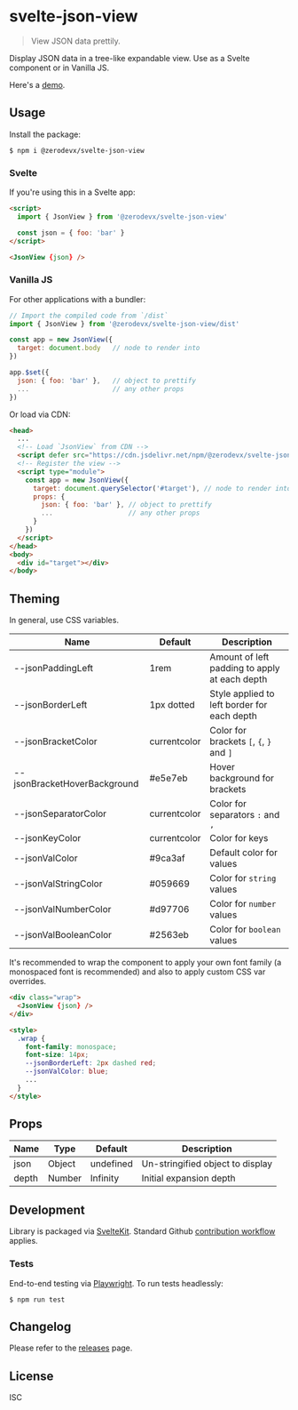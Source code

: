 # svelte-json-view

> View JSON data prettily.

Display JSON data in a tree-like expandable view. Use as a Svelte component or in Vanilla JS.

Here's a
[demo](https://zerodevx.github.io/json-pretty-print/H4sIAAAAAAAAA7WaXXOkNhaG7_MrtK692FQaAgIE8tU4tmfjxJ7MepykUklqS4Do1g4NHT5sd1L73_foC2g3bXs83krF0wLpICHpOe854tcvEPoL_kfo6N8iPzpGR8SLKWFBESakIJnvJYkfZn4YHS10NVHl_B4qeqa87E27mMShz1InS7PQCUmWOkkUJg4hHityFjCSpoON9iTrxC2Hdl3Tc3M1ZSWrMnnx6O94QXDiJtS22Iis6xt1b9V1m-Ovv96ULOOrusxd0X0d4PsA27psKesFoSnyLT-ty7qRbdOmvqtsvYqtlcHLuqkY-lDWbLi15DBK1aLga1Zyez2r1xtWbeWN9z9c31ycntg7UE2U8noprbXS2JtN3XQiYy60Gsaxqiv10K989A_qh1-i0KMOjnAy9D7PG962so4fxOikgr6d1n3TLdB5Kf5kt6Is-QK943foit-LrF4g6sX-0Dyt-042Pu9QLofNEavEGq3ZEgyxUvzRM9SKqkObphY5hx9rISuIHG1YIxi8ZsR7aIu4vMxysRGtyES1dNHJmnfTK6jol9ACQX85-qMXKOctb3qwCYXWRdd80_CVepeiQ1lfbpjtlO6PNCdtqkfVRQFWGRJNLyvUZQmN-rJk66xGonJ_a34bJqjhS9F2vOFq7WHPJ44XOV5w4yXHPj3GEXLgl-fZ-iXrRNfn8tXD2nSjIMTUt_fqamlvJp4bJ4TG5lbHlnImflUl9djJgIxtuZJkL8diBlPUr8eyHspYZvmkbr1e13k9qSxn40iVfje9KBoBj5x25C_zr9xL-bgZd5b1DUtFt2LobVlv8yNz_7-LAxb8GQuXNXSboZ9XouNPGsBzBmA_MzlN6BtYaCXfDlZ2xrdsOO9gOckm3_KyhCU92ZN_Q7_UPVqxW44o6quGsxytYcXBNm9dO78Fu61hSvjbphdq-bPNplSdVh2eR1zBo4BgwlOeQgGzh4izC8QizkvDIgtI4NACOBcmReSwNA6cOPPSPCe0oJjMIK5gZTvHuGARhoE77vwXMM728EnG_SSfCrMwh7iDgLs8ub748WqPcLfSVsoV4EpARr8-TLgQS8IRJ0jCYI5wfoROyhRMNyVH1zXLF-g7lvXrlC3Q-543XY2uFeN8j5A9xsEq4Wt0yyUoFNrEBkCRiVzkEkIKc2pvGvZM7ilkAXn0XkWcDexy0akGFSBM_7Fg4m03_r7nTQa7oxN1hUroUQNW9LMUzFr5EAtUF11sWrjP-o4PlXeYJ01b1KkK8Fg7Ii76FhghCW2rtKqfJ6aCQaodyrRnA9L1C6izjPGMQdt3dQuuN7cENxhCHV-D1xq4Di_WRVeaxPxev43JS9RG9ainboFNh6aA5qJzeW3wKvKP5L4Z2s7QwWPBlc56ANMX3QRek5rup5yBjx0fnEF8HITHHj3sDLAbhDSi0YwrcGjgejQmyQFfYKZnJLd-d2OZT1yCkPM_FqfAlwN7WPEV8P9dvUXfsqaB-ejq6kX8Py2ZgNl4z16I_7clX8vl8DPQonk2-kdUTcjve6-Lfs7jnLEgoRxHOY3zh-jHD9CfxHHggx52siLznBBj7qSpzx3ix3maFoz7RTSD_gPqNlh41Aeh8Rnktyt2h_xlzx-C_7K-480WFOR6I5fBs-F_8uHmx-uLOXkr7WXa3JsNePceCHPQASTY_xJFIHEDL_JnHAAFpXYjN73VuBfNnai0vP2ONy3fSnk78R0W_WdWaXI2CMtR0g4_JDB2RJtSphaV2n8YzoDolQ4D8D-9mdVVy0EzG49hoAY4kyXlYCymDQZNSd2yWlc_QNfOB8hNa3LLOQNKC8TKYNr6hH23I_2Tobpm6-BfFCsrwQC-H_SjJ4S2nYYLgx3bUrmpdgQ89FldUiN00Q8G7GZ0le0JB2g_ymXsSZHu-zdedIzxsRce5nLsuzQMYOLnwIxBNWGPEhvhPSTzjpyWccZYtK9qKsBhgrOOwzqe53M1bBt1Q475NfgMU7IsOWwidNJUsNFfptA5y1boJ3DJsNhfJtG3FVg47asK-rNi609Q6FOwvBDVKavgvydYndNIanXOCpLk_kRiG1bbNWJZzTgpYo9wJwhi4oR5gh1Ki8AJ0zyJIi-Nw5g9n9X-AnuRi-PPYLVNlTzFanC03RZ90zdV-wmJiIuz83_-sMfpjbSVSlNvgITL-rBEpxEQmmAHe8lcEiKKI9ARVVZnH9GHTq6DBToBf55zbjj9S918BEr7sbdH6fdWfhoEap6YQj7iTYX8LrrUGBmyCBZMokJKF5m_Wb8ROQMIDhoTFptRrmq_gzTOd6kG__Y2K3Ey4aCinGnaihHC77SS7wY6g_o1zHxcelLHi-FV3vge8O0Ye4_kIRLiEprQmM4xLqIuhVkZIrzHGCcmgJo6iMnVflI7n7_-emg7XTFwjqesuZ3Ivk_B2tlWpwz-w0A_vghrsIk-gohs6vpj-2ykTfbfhGfk-TiDxczuYG8026fkZx4QkgVB5McBjTLvIdKsZ7NIi_OcFTEBmhVJ7IQsBqRhQh1KAhrmBQ2jmM4g7VDmAS9I7LkR_gymzWUe5Cvdyzx8zyoOEQD_OMO0A0Q7PX93c3F6vse0j2DqTlp6I92dyPhhqCnZSX0nID6egRoJMTrjrAEyVFZ5vq2bFDRTfQdYu8jZChZEGCT7TLtQ6UmtrLQGmgDJoMTKNw2cn7jRl1Iq6WwrsM-G3GPj27rsN_CDm0oD_vJB0I7ReGtCYmAjSOAhR6AAOQAUwGWQqTWttquzB1cqA6sAqFSgzojcZ3zTcSC2MFQeGGvlniKjRrghttSlbEw16HzMTq6lm-ho5QNA5trEwaTimB9RUvdx0kaOFzqY3vj4GFNA7GHShoEbxoBmm9WdgjbGrhdiEhzK-A4v5HB690H2Vw1_UttO73jJvqkJh18p53tW98uStehdzcsXkRdIuGTomlUw25vVi9D7PetWEGnBrr8W9fPhO3Jiwt74_8DePMQsioqEp4SlBU0estdG1pa92M95SnHm5HmKndBjvkOTkDhZ5kUkIrGfRMknsDdY-J7vks-J_e1afTLrC7qNb9HNtv2EyP-DpO_1xekefVfSWCdtvWklfxuRHQ77Y6JFZYDJXNgfxRid33N5MmA15RWgGFZEC5gDgdmIP-uKAYETuk_gd4BR_jCuN0DWzFKBsEkcmhvmwEmp0DHks1G7Cm8VBe8tGXdCbQtrI111K3niZZTrqblvQ2jrAAx3p0-0fJOtpU9QpqCpOgiz-tME7FONrLunUt0TAavHO4bx3OQt1IhsrwfHMnaUj8lg1RObPDZ-RBkc_ZH1ATtZ7Snx1SuejPJJkUwdn954-Djwj8PgMLoD7EaeH8-R2_djF9MEk4PoBof2QN6ORf2yDp_RmYk8TH3evcohHaASnDUAu4E18SJkX7GmXTEQr6B4n5bbB47pGLoCmjw_STshy8uk8rMi_5CEJA-LkKZREsZR_BDV5AGqk8IjGfaIk7I0csKQZk6SF7nDQ5_JbxNAAhSf8g2Ch-URwGufz81E_ld1nW_Rt7AG6zu2fTarv7m4vLw6P9tD9VqaWxlrb1JYuWueH4a1FwOsYwhb49kMQBhRdAIDL8XwJQLEdk1rv0Som24lr9SlkMjGkZfsIft89lBKa1NNQHsQpTlkdLQBiwrCh7wmEPpMJnEBniqZO3wioK1Jcg0ZBiVZx28IND-1cYCspJmpOmaMBwW8k6zY8QZa4Q6nfhrQoPMHXu50eDjPm6pbVWN3lOOTBwob9GvB_mHyTCmpDe8HjCs4a3-gHjWcH1q7LrrRD5RxiIS-DgdsvSFq2HWsrRgSMS76F7QaPxNR8Yd6oA4j1ERq_zPrPc3nJ5NBPO4nYgf2sgd-wj_2yXH0SL7YiWOZE_Y8GzlPPUUkz1rCgNpDnX2N_wjmJxmS_eSx9Nljyayz8YJe06_hJ74XDbyZCp3DYqy7p1O9c47iWiyXLegtVj3nQHDOUZyuOIhaBqDqW_5sX7ELt4m7iF7kLr74_X8qHdwptSYAAA/).

## Usage

Install the package:

```
$ npm i @zerodevx/svelte-json-view
```

### Svelte

If you're using this in a Svelte app:

```html
<script>
  import { JsonView } from '@zerodevx/svelte-json-view'

  const json = { foo: 'bar' }
</script>

<JsonView {json} />
```

### Vanilla JS

For other applications with a bundler:

```js
// Import the compiled code from `/dist`
import { JsonView } from '@zerodevx/svelte-json-view/dist'

const app = new JsonView({
  target: document.body   // node to render into
})

app.$set({
  json: { foo: 'bar' },   // object to prettify
  ...                     // any other props
})
```

Or load via CDN:

```html
<head>
  ...
  <!-- Load `JsonView` from CDN -->
  <script defer src="https://cdn.jsdelivr.net/npm/@zerodevx/svelte-json-view@1"></script>
  <!-- Register the view -->
  <script type="module">
    const app = new JsonView({
      target: document.querySelector('#target'), // node to render into
      props: {
        json: { foo: 'bar' }, // object to prettify
        ...                   // any other props
      }
    })
  </script>
</head>
<body>
  <div id="target"></div>
</body>
```

## Theming

In general, use CSS variables.

| Name                         | Default      | Description                                   |
| ---------------------------- | ------------ | --------------------------------------------- |
| --jsonPaddingLeft            | 1rem         | Amount of left padding to apply at each depth |
| --jsonBorderLeft             | 1px dotted   | Style applied to left border for each depth   |
| --jsonBracketColor           | currentcolor | Color for brackets `[`, `{`, `}` and `]`      |
| --jsonBracketHoverBackground | #e5e7eb      | Hover background for brackets                 |
| --jsonSeparatorColor         | currentcolor | Color for separators `:` and `,`              |
| --jsonKeyColor               | currentcolor | Color for keys                                |
| --jsonValColor               | #9ca3af      | Default color for values                      |
| --jsonValStringColor         | #059669      | Color for `string` values                     |
| --jsonValNumberColor         | #d97706      | Color for `number` values                     |
| --jsonValBooleanColor        | #2563eb      | Color for `boolean` values                    |

It's recommended to wrap the component to apply your own font family (a monospaced font is
recommended) and also to apply custom CSS var overrides.

<!-- prettier-ignore -->
```html
<div class="wrap">
  <JsonView {json} />
</div>

<style>
  .wrap {
    font-family: monospace;
    font-size: 14px;
    --jsonBorderLeft: 2px dashed red;
    --jsonValColor: blue;
    ...
  }
</style>
```

## Props

| Name  | Type   | Default   | Description                      |
| ----- | ------ | --------- | -------------------------------- |
| json  | Object | undefined | Un-stringified object to display |
| depth | Number | Infinity  | Initial expansion depth          |

## Development

Library is packaged via [SvelteKit](https://kit.svelte.dev/docs/packaging). Standard Github
[contribution workflow](https://docs.github.com/en/get-started/quickstart/contributing-to-projects)
applies.

### Tests

End-to-end testing via [Playwright](https://github.com/microsoft/playwright). To run tests
headlessly:

```
$ npm run test
```

## Changelog

Please refer to the [releases](https://github.com/zerodevx/svelte-json-view/releases) page.

## License

ISC
